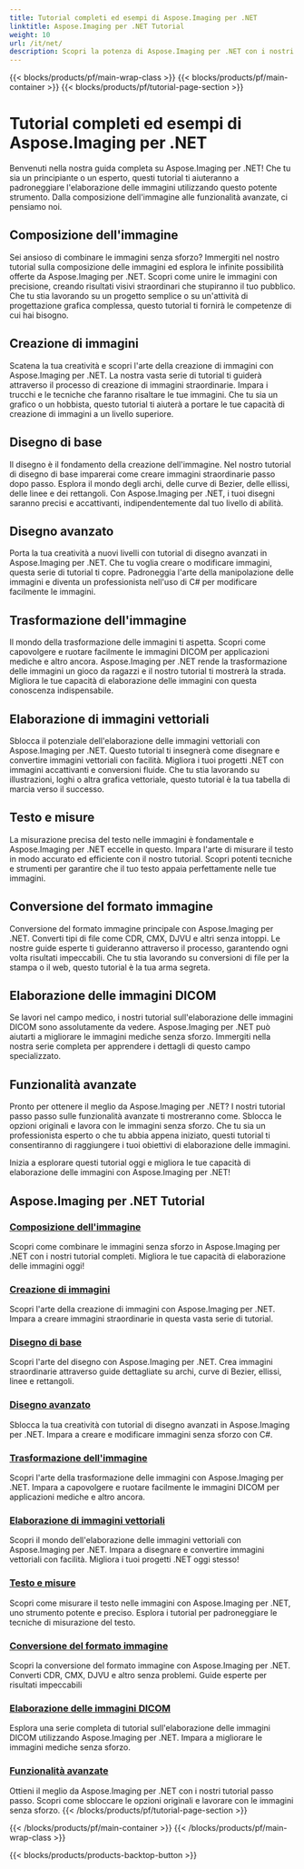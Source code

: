 ```yaml
---
title: Tutorial completi ed esempi di Aspose.Imaging per .NET
linktitle: Aspose.Imaging per .NET Tutorial
weight: 10
url: /it/net/
description: Scopri la potenza di Aspose.Imaging per .NET con i nostri tutorial approfonditi. Dalla composizione delle immagini alle funzionalità avanzate, migliora le tue capacità e migliora il tuo gioco di elaborazione delle immagini.
---
```


{{< blocks/products/pf/main-wrap-class >}}
{{< blocks/products/pf/main-container >}}
{{< blocks/products/pf/tutorial-page-section >}}

# Tutorial completi ed esempi di Aspose.Imaging per .NET


Benvenuti nella nostra guida completa su Aspose.Imaging per .NET! Che tu sia un principiante o un esperto, questi tutorial ti aiuteranno a padroneggiare l'elaborazione delle immagini utilizzando questo potente strumento. Dalla composizione dell'immagine alle funzionalità avanzate, ci pensiamo noi.

## Composizione dell'immagine

Sei ansioso di combinare le immagini senza sforzo? Immergiti nel nostro tutorial sulla composizione delle immagini ed esplora le infinite possibilità offerte da Aspose.Imaging per .NET. Scopri come unire le immagini con precisione, creando risultati visivi straordinari che stupiranno il tuo pubblico. Che tu stia lavorando su un progetto semplice o su un'attività di progettazione grafica complessa, questo tutorial ti fornirà le competenze di cui hai bisogno.

## Creazione di immagini

Scatena la tua creatività e scopri l'arte della creazione di immagini con Aspose.Imaging per .NET. La nostra vasta serie di tutorial ti guiderà attraverso il processo di creazione di immagini straordinarie. Impara i trucchi e le tecniche che faranno risaltare le tue immagini. Che tu sia un grafico o un hobbista, questo tutorial ti aiuterà a portare le tue capacità di creazione di immagini a un livello superiore.

## Disegno di base

Il disegno è il fondamento della creazione dell'immagine. Nel nostro tutorial di disegno di base imparerai come creare immagini straordinarie passo dopo passo. Esplora il mondo degli archi, delle curve di Bezier, delle ellissi, delle linee e dei rettangoli. Con Aspose.Imaging per .NET, i tuoi disegni saranno precisi e accattivanti, indipendentemente dal tuo livello di abilità.

## Disegno avanzato

Porta la tua creatività a nuovi livelli con tutorial di disegno avanzati in Aspose.Imaging per .NET. Che tu voglia creare o modificare immagini, questa serie di tutorial ti copre. Padroneggia l'arte della manipolazione delle immagini e diventa un professionista nell'uso di C# per modificare facilmente le immagini.

## Trasformazione dell'immagine

Il mondo della trasformazione delle immagini ti aspetta. Scopri come capovolgere e ruotare facilmente le immagini DICOM per applicazioni mediche e altro ancora. Aspose.Imaging per .NET rende la trasformazione delle immagini un gioco da ragazzi e il nostro tutorial ti mostrerà la strada. Migliora le tue capacità di elaborazione delle immagini con questa conoscenza indispensabile.

## Elaborazione di immagini vettoriali

Sblocca il potenziale dell'elaborazione delle immagini vettoriali con Aspose.Imaging per .NET. Questo tutorial ti insegnerà come disegnare e convertire immagini vettoriali con facilità. Migliora i tuoi progetti .NET con immagini accattivanti e conversioni fluide. Che tu stia lavorando su illustrazioni, loghi o altra grafica vettoriale, questo tutorial è la tua tabella di marcia verso il successo.

## Testo e misure

La misurazione precisa del testo nelle immagini è fondamentale e Aspose.Imaging per .NET eccelle in questo. Impara l'arte di misurare il testo in modo accurato ed efficiente con il nostro tutorial. Scopri potenti tecniche e strumenti per garantire che il tuo testo appaia perfettamente nelle tue immagini.

## Conversione del formato immagine

Conversione del formato immagine principale con Aspose.Imaging per .NET. Converti tipi di file come CDR, CMX, DJVU e altri senza intoppi. Le nostre guide esperte ti guideranno attraverso il processo, garantendo ogni volta risultati impeccabili. Che tu stia lavorando su conversioni di file per la stampa o il web, questo tutorial è la tua arma segreta.

## Elaborazione delle immagini DICOM

Se lavori nel campo medico, i nostri tutorial sull'elaborazione delle immagini DICOM sono assolutamente da vedere. Aspose.Imaging per .NET può aiutarti a migliorare le immagini mediche senza sforzo. Immergiti nella nostra serie completa per apprendere i dettagli di questo campo specializzato.

## Funzionalità avanzate

Pronto per ottenere il meglio da Aspose.Imaging per .NET? I nostri tutorial passo passo sulle funzionalità avanzate ti mostreranno come. Sblocca le opzioni originali e lavora con le immagini senza sforzo. Che tu sia un professionista esperto o che tu abbia appena iniziato, questi tutorial ti consentiranno di raggiungere i tuoi obiettivi di elaborazione delle immagini.

Inizia a esplorare questi tutorial oggi e migliora le tue capacità di elaborazione delle immagini con Aspose.Imaging per .NET!
## Aspose.Imaging per .NET Tutorial
### [Composizione dell'immagine](./image-composition/)
Scopri come combinare le immagini senza sforzo in Aspose.Imaging per .NET con i nostri tutorial completi. Migliora le tue capacità di elaborazione delle immagini oggi!
### [Creazione di immagini](./image-creation/)
Scopri l'arte della creazione di immagini con Aspose.Imaging per .NET. Impara a creare immagini straordinarie in questa vasta serie di tutorial.
### [Disegno di base](./basic-drawing/)
Scopri l'arte del disegno con Aspose.Imaging per .NET. Crea immagini straordinarie attraverso guide dettagliate su archi, curve di Bezier, ellissi, linee e rettangoli.
### [Disegno avanzato](./advanced-drawing/)
Sblocca la tua creatività con tutorial di disegno avanzati in Aspose.Imaging per .NET. Impara a creare e modificare immagini senza sforzo con C#.
### [Trasformazione dell'immagine](./image-transformation/)
Scopri l'arte della trasformazione delle immagini con Aspose.Imaging per .NET. Impara a capovolgere e ruotare facilmente le immagini DICOM per applicazioni mediche e altro ancora.
### [Elaborazione di immagini vettoriali](./vector-image-processing/)
Scopri il mondo dell'elaborazione delle immagini vettoriali con Aspose.Imaging per .NET. Impara a disegnare e convertire immagini vettoriali con facilità. Migliora i tuoi progetti .NET oggi stesso!
### [Testo e misure](./text-and-measurements/)
Scopri come misurare il testo nelle immagini con Aspose.Imaging per .NET, uno strumento potente e preciso. Esplora i tutorial per padroneggiare le tecniche di misurazione del testo.
### [Conversione del formato immagine](./image-format-conversion/)
Scopri la conversione del formato immagine con Aspose.Imaging per .NET. Converti CDR, CMX, DJVU e altro senza problemi. Guide esperte per risultati impeccabili
### [Elaborazione delle immagini DICOM](./dicom-image-processing/)
Esplora una serie completa di tutorial sull'elaborazione delle immagini DICOM utilizzando Aspose.Imaging per .NET. Impara a migliorare le immagini mediche senza sforzo.
### [Funzionalità avanzate](./advanced-features/)
Ottieni il meglio da Aspose.Imaging per .NET con i nostri tutorial passo passo. Scopri come sbloccare le opzioni originali e lavorare con le immagini senza sforzo.
{{< /blocks/products/pf/tutorial-page-section >}}

{{< /blocks/products/pf/main-container >}}
{{< /blocks/products/pf/main-wrap-class >}}

{{< blocks/products/products-backtop-button >}}
